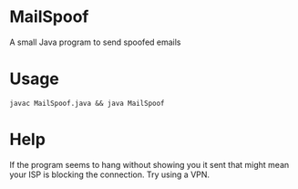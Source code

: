 # MailSpoof

A small Java program to send spoofed emails

# Usage

    javac MailSpoof.java && java MailSpoof

# Help

If the program seems to hang without showing you it sent that might mean your ISP is blocking the connection. Try using a VPN.
